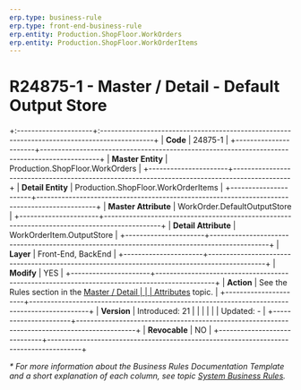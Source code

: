 ```yaml
---
erp.type: business-rule
erp.type: front-end-business-rule
erp.entity: Production.ShopFloor.WorkOrders
erp.entity: Production.ShopFloor.WorkOrderItems
---
```


# R24875-1 - Master / Detail - Default Output Store
+:---------------------+:---------------------------------------------------------------------------------------------+
| **Code**             | 24875-1                                                                                      |
+----------------------+----------------------------------------------------------------------------------------------+
| **Master Entity**    | Production.ShopFloor.WorkOrders                                                              |
+----------------------+----------------------------------------------------------------------------------------------+
| **Detail Entity**    | Production.ShopFloor.WorkOrderItems                                                          |
+----------------------+----------------------------------------------------------------------------------------------+
| **Master Attribute** | WorkOrder.DefaultOutputStore                                                                 |
+----------------------+----------------------------------------------------------------------------------------------+
| **Detail Attribute** | WorkOrderItem.OutputStore                                                                    |
+----------------------+----------------------------------------------------------------------------------------------+
| **Layer**            | Front-End, BackEnd                                                                           |
+----------------------+----------------------------------------------------------------------------------------------+
| **Modify**           | YES                                                                                          |
+----------------------+----------------------------------------------------------------------------------------------+
| **Action**           | See the Rules section in the [Master / Detail                                                |
|                      | Attributes](https://confluence.erp.net/pages/viewpage.action?pageId=2523212) topic.          |
+----------------------+----------------------------------------------------------------------------------------------+
| **Version**          | Introduced: 21                                                                               |
|                      |                                                                                              |
|                      | Updated: -                                                                                   |
+----------------------+----------------------------------------------------------------------------------------------+
| **Revocable**               | NO                                                                                    |
+-----------------------------+---------------------------------------------------------------------------------------+

*\* For more information about the Business Rules Documentation Template and a short explanation of each column, see
topic [System Business Rules](../templates/template-description-system-business-rules.md).*
